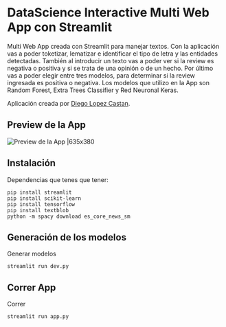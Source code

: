 # DataScience Interactive Multi Web App con Streamlit
Multi Web App creada con Streamlit para manejar textos. Con la aplicación vas a poder toketizar, lematizar e identificar el tipo de letra y las entidades detectadas.
También al introducir un texto vas a poder ver si la review es negativa o positiva y si se trata de una opinión o de un hecho.
Por último vas a poder elegir entre tres modelos, para determinar si la review ingresada es positiva o negativa.
Los modelos que utilizo en la App son Random Forest, Extra Trees Classifier y Red Neuronal Keras.

Aplicación creada por [Diego Lopez Castan](https://www.diegolopezcastan.com/).

## Preview de la App
![Preview de la App |635x380](data/example.gif)

## Instalación
Dependencias que tenes que tener:
```console
pip install streamlit
pip install scikit-learn
pip install tensorflow
pip install textblob
python -m spacy download es_core_news_sm
```

## Generación de los modelos
Generar modelos 
```console
streamlit run dev.py
```

## Correr App
Correr
```console
streamlit run app.py
```